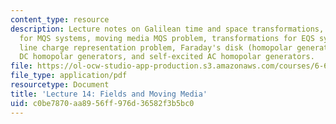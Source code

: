```yaml
---
content_type: resource
description: Lecture notes on Galilean time and space transformations, transformations
  for MQS systems, moving media MQS problem, transformations for EQS systems, moving
  line charge representation problem, Faraday's disk (homopolar generator), self-excited
  DC homopolar generators, and self-excited AC homopolar generators.
file: https://ol-ocw-studio-app-production.s3.amazonaws.com/courses/6-641-electromagnetic-fields-forces-and-motion-spring-2009/c0be7870aa8956ff976d36582f3b5bc0_MIT6_641s09_lec14.pdf
file_type: application/pdf
resourcetype: Document
title: 'Lecture 14: Fields and Moving Media'
uid: c0be7870-aa89-56ff-976d-36582f3b5bc0
---
```

